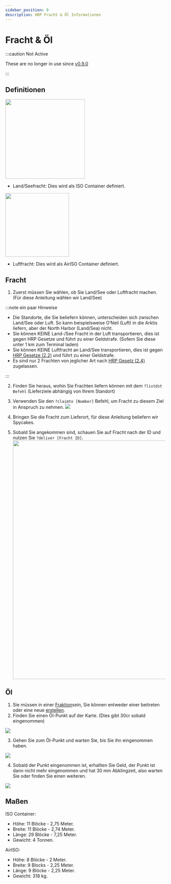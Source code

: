 ```yaml
---
sidebar_position: 0
description: HRP Fracht & Öl Informationen
---
```


# Fracht & Öl

:::caution Not Active

These are no longer in use since [v0.9.0](/updates/0.9.0)

:::

## Definitionen

<!-- css for flex -->
  <div class="flex-vcenter">
    <div>
      <img src="/img/hrp/cargooil/HRPISOContainer.png" width="250px"/>
    </div>
<p>

- Land/Seefracht: Dies wird als ISO Container definiert.

</p>
  </div>

<!-- css for flex -->
  <div class="flex-vcenter">
    <div>
      <img src="/img/hrp/cargooil/HRPAirISOContainerpng.png" width="200px"/>
    </div>
<p>

- Luftfracht: Dies wird als AirISO Container definiert.

</p>
  </div>

## Fracht

1. Zuerst müssen Sie wählen, ob Sie Land/See oder Luftfracht machen. (Für diese Anleitung wählen wir Land/See)

:::note ein paar Hinweise

- Die Standorte, die Sie beliefern können, unterscheiden sich zwischen Land/See oder Luft. So kann beispielsweise O’Neil (Luft) in die Arktis liefern, aber der North Harbor (Land/Sea) nicht.
- Sie können KEINE Land-/See Fracht in der Luft transportieren, dies ist gegen HRP Gesetze und führt zu einer Geldstrafe. (Sofern Sie diese unter 1 km zum Terminal laden)
- Sie können KEINE Luftfracht an Land/See transportieren, dies ist gegen [HRP Gesetze (2.2)](/hrplaws#23-airiso-container-mismanagement) und führt zu einer Geldstrafe.
- Es sind nur 2 Frachten von jeglicher Art nach [HRP Gesetz (2.4)](/hrplaws#24-player-container-limit) zugelassen.

:::

2. Finden Sie heraus, wohin Sie Frachten liefern können mit dem `?listdst Befehl` (Lieferziele abhängig von Ihrem Standort)
3. Verwenden Sie den `?claimto [Number]` Befehl, um Fracht zu diesem Ziel in Anspruch zu nehmen. <img src="/img/hrp/cargooil/HRPClaimTo.png" />

4. Bringen Sie die Fracht zum Lieferort, für diese Anleitung beliefern wir Spycakes.
5. Sobald Sie angekommen sind, schauen Sie auf Fracht nach der ID und nutzen Sie `?deliver [Fracht ID]`. <img src="/img/hrp/cargooil/HRPDeliver.png" width="750px" />


## Öl

1. Sie müssen in einer [Fraktion](https://trickys.gg/factions)sein, Sie können entweder einer beitreten oder eine neue [erstellen](/stormworks/HRP/factions#create-a-faction).
2. Finden Sie einen Öl-Punkt auf der Karte. (Dies gibt 30cr sobald eingenommen)

<img src="/img/hrp/cargooil/HRPOilField.png" />

3. Gehen Sie zum Öl-Punkt und warten Sie, bis Sie ihn eingenommen haben.

<img src="/img/hrp/cargooil/HRPOilPointcapture1.png" />

4. Sobald der Punkt eingenommen ist, erhallten Sie Geld, der Punkt ist dann nicht mehr eingenommen und hat 30 min Abklingzeit, also warten Sie oder finden Sie einen weiteren.

<img src="/img/hrp/cargooil/HRPOilPointcapture2.png" />

## Maßen

ISO Container:
- Höhe: 11 Blöcke - 2,75 Meter.
- Breite: 11 Blöcke - 2,74 Meter.
- Länge: 29 Blöcke - 7,25 Meter.
- Gewicht: 4 Tonnen.

AirISO:
- Höhe: 8 Blöcke - 2 Meter.
- Breite: 9 Blocks - 2,25 Meter.
- Länge: 9 Blöcke - 2,25 Meter.
- Gewicht: 318 kg.